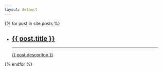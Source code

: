 ```yaml
---
layout: default
---
```


<div class="content">
    
  {% for post in site.posts %}
    
<ul class="topics">
<li class="topics-ee">
    <a href="{{ post.url }}">
        <div class="wrapper">
            <h2>{{ post.title }}</h2>
            <hr>
            <p>{{ post.descpriton }}</p>
        </div>
    </a>
</li>
</ul>

{% endfor %}
</div>